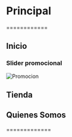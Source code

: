 # Principal

============
## Inicio
### Slider promocional
 ![Promocion](/images/promo1.jpg)
###
## Tienda
## Quienes Somos
=============